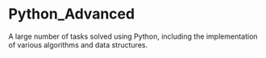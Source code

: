 # Python_Advanced

A large number of tasks solved using Python, including the implementation of various algorithms and data structures.
